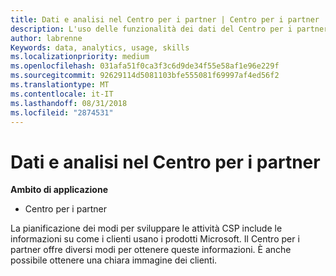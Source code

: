 ```yaml
---
title: Dati e analisi nel Centro per i partner | Centro per i partner
description: L'uso delle funzionalità dei dati del Centro per i partner ti consente di comprendere meglio le esigenze dei clienti
author: labrenne
Keywords: data, analytics, usage, skills
ms.localizationpriority: medium
ms.openlocfilehash: 031afa51f0ca3f3c6d9de34f55e58af1e96e229f
ms.sourcegitcommit: 92629114d5081103bfe555081f69997af4ed56f2
ms.translationtype: MT
ms.contentlocale: it-IT
ms.lasthandoff: 08/31/2018
ms.locfileid: "2874531"
---
```

# <a name="data-and-analytics-in-partner-center"></a>Dati e analisi nel Centro per i partner

**Ambito di applicazione**

- Centro per i partner

La pianificazione dei modi per sviluppare le attività CSP include le informazioni su come i clienti usano i prodotti Microsoft. Il Centro per i partner offre diversi modi per ottenere queste informazioni. È anche possibile ottenere una chiara immagine dei clienti. 